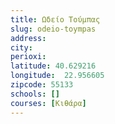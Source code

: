 ```yaml
---
title: Ωδείο Τούμπας
slug: odeio-toympas
address: 
city: 
perioxi: 
latitude: 40.629216
longitude:  22.956605
zipcode: 55133
schools: []
courses: [Κιθάρα]
---
```




